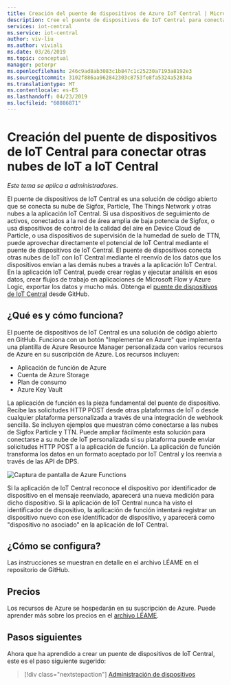 ```yaml
---
title: Creación del puente de dispositivos de Azure IoT Central | Microsoft Docs
description: Cree el puente de dispositivos de IoT Central para conectar otras nubes de IoT (Sigfox, Particle, The Things Network, etc.) a la aplicación IoT Central.
services: iot-central
ms.service: iot-central
author: viv-liu
ms.author: viviali
ms.date: 03/26/2019
ms.topic: conceptual
manager: peterpr
ms.openlocfilehash: 246c9ad8ab3083c1b847c1c25230a7193a8192e3
ms.sourcegitcommit: 3102f886aa962842303c8753fe8fa5324a52834a
ms.translationtype: MT
ms.contentlocale: es-ES
ms.lasthandoff: 04/23/2019
ms.locfileid: "60886871"
---
```

# <a name="build-the-iot-central-device-bridge-to-connect-other-iot-clouds-to-iot-central"></a>Creación del puente de dispositivos de IoT Central para conectar otras nubes de IoT a IoT Central

*Este tema se aplica a administradores*.

El puente de dispositivos de IoT Central es una solución de código abierto que se conecta su nube de Sigfox, Particle, The Things Network y otras nubes a la aplicación IoT Central. Si usa dispositivos de seguimiento de activos, conectados a la red de área amplia de baja potencia de Sigfox, o usa dispositivos de control de la calidad del aire en Device Cloud de Particle, o usa dispositivos de supervisión de la humedad de suelo de TTN, puede aprovechar directamente el potencial de IoT Central mediante el puente de dispositivos de IoT Central. El puente de dispositivos conecta otras nubes de IoT con IoT Central mediante el reenvío de los datos que los dispositivos envían a las demás nubes a través a la aplicación IoT Central. En la aplicación IoT Central, puede crear reglas y ejecutar análisis en esos datos, crear flujos de trabajo en aplicaciones de Microsoft Flow y Azure Logic, exportar los datos y mucho más. Obtenga el [puente de dispositivos de IoT Central](https://aka.ms/iotcentralgithubdevicebridge) desde GitHub.

## <a name="what-is-it-and-how-does-it-work"></a>¿Qué es y cómo funciona?
El puente de dispositivos de IoT Central es una solución de código abierto en GitHub. Funciona con un botón "Implementar en Azure" que implementa una plantilla de Azure Resource Manager personalizada con varios recursos de Azure en su suscripción de Azure. Los recursos incluyen:
-   Aplicación de función de Azure
-   Cuenta de Azure Storage
-   Plan de consumo
-   Azure Key Vault

La aplicación de función es la pieza fundamental del puente de dispositivo. Recibe las solicitudes HTTP POST desde otras plataformas de IoT o desde cualquier plataforma personalizada a través de una integración de webhook sencilla. Se incluyen ejemplos que muestran cómo conectarse a las nubes de Sigfox Particle y TTN. Puede ampliar fácilmente esta solución para conectarse a su nube de IoT personalizada si su plataforma puede enviar solicitudes HTTP POST a la aplicación de función.
La aplicación de función transforma los datos en un formato aceptado por IoT Central y los reenvía a través de las API de DPS.

![Captura de pantalla de Azure Functions](media/howto-build-iotc-device-bridge/azfunctions.png)

Si la aplicación de IoT Central reconoce el dispositivo por identificador de dispositivo en el mensaje reenviado, aparecerá una nueva medición para dicho dispositivo. Si la aplicación de IoT Central nunca ha visto el identificador de dispositivo, la aplicación de función intentará registrar un dispositivo nuevo con ese identificador de dispositivo, y aparecerá como "dispositivo no asociado" en la aplicación de IoT Central. 

## <a name="how-do-i-set-it-up"></a>¿Cómo se configura?
Las instrucciones se muestran en detalle en el archivo LÉAME en el repositorio de GitHub. 

## <a name="pricing"></a>Precios
Los recursos de Azure se hospedarán en su suscripción de Azure. Puede aprender más sobre los precios en el [archivo LÉAME](https://aka.ms/iotcentralgithubdevicebridge).

## <a name="next-steps"></a>Pasos siguientes
Ahora que ha aprendido a crear un puente de dispositivos de IoT Central, este es el paso siguiente sugerido:

> [!div class="nextstepaction"]
> [Administración de dispositivos](howto-manage-devices.md)
